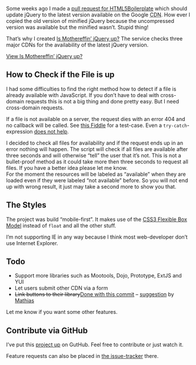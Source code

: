 
Some weeks ago I made a <a href="https://github.com/h5bp/html5-boilerplate/pull/852" title="Pull Request to update jQuery to version 1.7.0" target="_blank">pull request for HTML5Boilerplate</a> which should update jQuery to the latest version available on the Google <abbr title="Content Delivery Network">CDN</abbr>. How ever I copied the old version of minified jQuery because the uncompressed version was available but the minified wasn’t. Stupid thing!

That’s why I created <a href="http://ismothereffinjqueryup.drublic.de/" title="Visit the project's page and check if the latest jQuery-version is already available on CDNs" target="_blank">Is Mothereffin’ jQuery up?</a> The service checks three major CDNs for the availability of the latest jQuery version.

<a href="http://ismothereffinjqueryup.drublic.de/" title="Visit the project's page and check if the latest jQuery-version is already available on CDNs" target="_blank" class="button">View Is Mothereffin’ jQuery up?</a>


## How to Check if the File is up

I had some difficulties to find the right method how to detect if a file is already available with JavaScript. If you don’t have to deal with cross-domain requests this is not a big thing and done pretty easy. But I need cross-domain requests.

If a file is not available on a server, the request dies with an error 404 and no callback will be called. See <a href="http://jsfiddle.net/drublic/9rgXz/" target="_blank">this Fiddle</a> for a test-case. Even a <code>try-catch</code>-expression <a href="http://jsfiddle.net/drublic/WqWEC/" title="Tested on jsFiddle" target="_blank">does not help</a>.

I decided to check all files for availability and if the request ends up in an error nothing will happen. The script will check if all files are available after three seconds and will otherwise “tell” the user that it’s not. This is not a bullet-proof method as it could take more then three seconds to request all files. If you have a better idea please let me know.<br>
For the moment the resources will be labeled as “available” when they are loaded even if they were labeled “not available” before. So you will not end up with wrong result, it just may take a second more to show you that.

## The Styles

The project was build “mobile-first”. It makes use of the <a href="http://www.w3.org/TR/css3-flexbox/" title="The specification of the CSS3 Flexible Box Model" target="_blank">CSS3 Flexible Box Model</a> instead of <code>float</code> and all the other stuff.

I’m not supporting IE in any way because I think most web-developer don’t use Internet Explorer.

## Todo
<ul>
<li>Support more libraries such as Mootools, Dojo, Prototype, ExtJS and YUI</li>
<li>Let users submit other CDN via a form</li>
<li><del>Link buttons to their library</del><ins>Done with <a href="https://github.com/drublic/isMothereffinjQueryUp/commit/145a150854bde08ae651f0124b363a4120b7156b" target="_blank">this commit</a></ins> – <a href="http://drublic.de/archive/is-mothereffin-jquery-up/#comment-166">suggestion</a> by <a href="http://mathiasbynens.be/">Mathias</a></li>
</ul>

Let me know if you want some other features.

## Contribute via GitHub

I’ve put this <a href="https://github.com/drublic/isMothereffinjQueryUp" title="The project on GitHub" target="_blank">project up</a> on GutHub. Feel free to contribute or just watch it.

Feature requests can also be placed in <a href="https://github.com/drublic/isMothereffinjQueryUp/issues" title="The issue tracker for isMothereffinjQueryUp" target="_blank">the issue-tracker</a> there.
